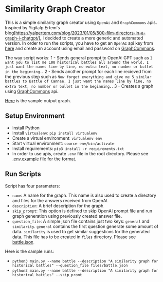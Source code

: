 # Similarity Graph Creator

This is a simple similarity graph creator using `OpenAi` and `GraphCommons` apis. Inspired by Yigitalp Ertem's blog[https://yalpertem.com/blog/2023/01/05/500-film-directors-in-a-graph-i-chatgpt/], I decided to create a more generic and automated version. In order to run the scripts, you have to get an `OpenAI` api key from [here](https://platform.openai.com/) and create an account using email and password on [GraphCommons](https://graphcommons.com/).

The way script works:
1 - Sends general prompt to OpenAi GPT such as `I want you to list me 100 historical battles all around the world. I just want the names line by line, no extra text, no number or bullet in the beginning.`.
2 - Sends another prompt for each line recieved from the previous step such as `Now forget everything and give me 5 similar battles to Battle of Cannae. I just want the names line by line, no extra text, no number or bullet in the beginning.`.
3 - Creates a graph using [GraphCommons](https://graphcommons.com/) api.

[Here](https://graphcommons.com/graphs/94e785c8-cf2e-4fb0-aac1-2b1ad014f026) is the sample output graph.

## Setup Environment

- Install Python
- Install `virtualenv`: `pip install virtualenv`
- Create a virtual environment: `virtualenv env`
- Start virtual environment: `source env/bin/activate`
- Install requirements: `pip3 install -r requirements.txt`
- In order to use apis, create `.env` file in the root directory. Please see [.env.example](./.env.example) file for the format.


## Run Scripts

Script has four parameters:
- `name`: A name for the graph. This name is also used to create a directory and files for the answers received from OpenAI.
- `description`: A brief description for the graph.
- `skip_prompt`: This option is defined to skip OpenAI prompt file and run graph generation using previously created answer file.
- `question_file`: A simple json file contains just two keys: `general` and `similarity`. `general` contains the first question generate some amount of data. `similarity` is used to get similar suggestions for the generated data. This file has to be created in `files` directory. Please see [battle.json](./files/battle.json).

Here is the sample runs:
- `python3 main.py --name battle --description "A similarity graph for historical battles" --question_file files/battle.json`
- `python3 main.py --name battle --description "A similarity graph for historical battles" --skip_promt`
